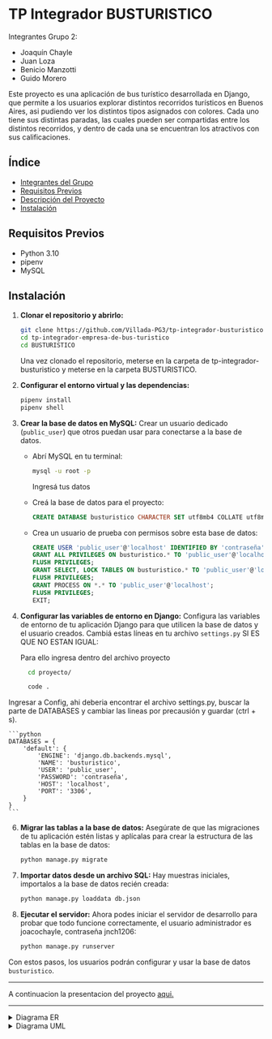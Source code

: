 # TP Integrador BUSTURISTICO
Integrantes Grupo 2:
- Joaquín Chayle
- Juan Loza
- Benicio Manzotti
- Guido Morero

Este proyecto es una aplicación de bus turístico desarrollada en Django, que permite a los usuarios explorar distintos recorridos turísticos en Buenos Aires, asi pudiendo ver los distintos tipos asignados con colores. Cada uno tiene sus distintas paradas, las cuales pueden ser compartidas entre los distintos recorridos, y dentro de cada una se encuentran los atractivos con sus calificaciones. 

## Índice

- [Integrantes del Grupo](#integrantes-del-grupo)
- [Requisitos Previos](#requisitos-previos)
- [Descripción del Proyecto](#descripción-del-proyecto)
- [Instalación](#instalación)


## Requisitos Previos

- Python 3.10
- pipenv
- MySQL


## Instalación

1. **Clonar el repositorio y abrirlo:**
    ```bash
    git clone https://github.com/Villada-PG3/tp-integrador-busturistico.git
    cd tp-integrador-empresa-de-bus-turistico
    cd BUSTURISTICO
    ```
    Una vez clonado el repositorio, meterse en la carpeta de tp-integrador-busturistico y meterse en la carpeta BUSTURISTICO.

2. **Configurar el entorno virtual y las dependencias:**
    ```bash
    pipenv install
    pipenv shell
    ```

3. **Crear la base de datos en MySQL:**
   Crear un usuario dedicado (`public_user`) que otros puedan usar para conectarse a la base de datos. 

    - Abrí MySQL en tu terminal:
      ```bash
      mysql -u root -p
      ```
      Ingresá tus datos

    - Creá la base de datos para el proyecto:
      ```sql
      CREATE DATABASE busturistico CHARACTER SET utf8mb4 COLLATE utf8mb4_unicode_ci;
      ```

    - Crea un usuario de prueba con permisos sobre esta base de datos:
      ```sql
      CREATE USER 'public_user'@'localhost' IDENTIFIED BY 'contraseña';
      GRANT ALL PRIVILEGES ON busturistico.* TO 'public_user'@'localhost';
      FLUSH PRIVILEGES;
      GRANT SELECT, LOCK TABLES ON busturistico.* TO 'public_user'@'localhost';
      FLUSH PRIVILEGES;
      GRANT PROCESS ON *.* TO 'public_user'@'localhost';
      FLUSH PRIVILEGES;
      EXIT;
      ```

4. **Configurar las variables de entorno en Django:**
   Configura las variables de entorno de tu aplicación Django para que utilicen la base de datos y el usuario creados. Cambiá estas líneas en tu archivo `settings.py` SI ES QUE NO ESTAN IGUAL:

   Para ello ingresa dentro del archivo proyecto
    ```bash
      cd proyecto/

      code .
    ```
Ingresar a  Config, ahi deberia encontrar el archivo settings.py, buscar la parte de DATABASES y cambiar las lineas por precausión y guardar (ctrl + s).
    

    ```python
    DATABASES = {
        'default': {
            'ENGINE': 'django.db.backends.mysql',
            'NAME': 'busturistico',
            'USER': 'public_user',
            'PASSWORD': 'contraseña',
            'HOST': 'localhost',
            'PORT': '3306',
        }
    }
    ```

6. **Migrar las tablas a la base de datos:**
   Asegúrate de que las migraciones de tu aplicación estén listas y aplícalas para crear la estructura de las tablas en la base de datos:

    ```bash
    python manage.py migrate
    ```

7. **Importar datos desde un archivo SQL:**
   Hay muestras iniciales, importalos a la base de datos recién creada:

    ```bash
    python manage.py loaddata db.json
    ```

8. **Ejecutar el servidor:**
   Ahora podes iniciar el servidor de desarrollo para probar que todo funcione correctamente, el usuario administrador es joacochayle, contraseña jnch1206:

    ```bash
    python manage.py runserver
    ```

Con estos pasos, los usuarios podrán configurar y usar la base de datos `busturistico`.

---

A continuacion la presentacion del proyecto [aqui.](https://www.canva.com/design/DAGU3IV5P-M/LEJ5PI1A-aX7SgZvf09yeg/view?utm_content=DAGU3IV5P-M&utm_campaign=designshare&utm_medium=link&utm_source=editor)

---
<details>
<summary>Diagrama ER</summary>

```mermaid
erDiagram

  
    Viaje}|--||Recorrido : ejecutan

    Recorrido{
        varchar nombre
        varchar codigo_alfanumerico PK
        time hora_inicio
        time hora_fin
        time frecuencia
    }
    
    Recorrido||--|{Orden_parada : tienen
    

    Chofer||--|{Viaje : realiza

    Viaje{
        int id_viaje PK
        int legajo FK
        int num_unidad FK
        varchar codigo_alfanumerico FK
        int id_estadoV FK
        time horario_inicio_programado
        time horario_fin_programado
        date fecha_viaje
        datetime marca_inicio_viaje_real
        datetime marca_fin_viaje_real
    }

    Viaje}|--||Estado_viaje : tienen

    Estado_viaje{
        int id_estadoV PK
        varchar nombre
        varchar descripcion
    }
    

    Viaje}|--||Bus : se_le_asigna

    Chofer{
        int legajo PK
        varchar nombre
        varchar apellido
        
    }
    Bus{
        varchar patente 
        int num_unidad PK
        date fecha_compra
        int id_estadoB FK
    }

    Bus}|--||Estado_bus : tienen

    Estado_bus{
        int id_estadoB PK
        varchar nombre
        varchar descripcion
    }

    Parada}|--||Tipo_parada : tiene

    Tipo_parada{
        int id_tipo_parada PK
        varchar nombre_tipo_parada
        varchar descripcion
    }
    Parada{
        int id_parada PK
        int id_tipo_parada FK
        varchar nombre
        varchar direccion
        varchar descripcion
        longblob imagen
    }

    Parada||--|{atractivoXparada : tiene
    Parada||--|{Orden_parada : esta

    atractivoXparada{
        int id_atractivoXparada PK
        int id_atractivo FK
        int id_parada FK
    }
    
    atractivoXparada}|--||Atractivo : tienen

    Atractivo{
        int id_atractivo PK
        varchar nombre
        varchar descripcion
        float calificacion
    }

    Orden_parada{
        int id_ord_parada PK
        int id_parada FK
        int codigo_alfanumerico FK
        int asignacion_paradas
    }

```
</details>

<details>
<summary>Diagrama UML</summary>

```mermaid

classDiagram

    class EstadoBus {
        +nombre: str
        +descripcion: str
        +__str__()
    }

    class EstadoViaje {
        +nombre: str
        +descripcion: str
        +__str__()
    }

    class Recorrido {
        +nombre: str
        +codigo_alfanumerico: str
        +hora_inicio: Time
        +hora_fin: Time
        +frecuencia: Time
        +__str__()
    }

    class Parada {
        +nombre: str
        +direccion: str
        +descripcion: str
        +imagen: bool
        +tipo_parada: tipo_parada
        +__str__()
    }

    class TipoParada {
        +nombre_tipo_parada: str
        +descripcion: str
        +__str__()
    }

    class Atractivo {
        +nombre: str
        +descripcion: str
        +calificacion: float
        +__str__()
    }

    class AtractivoXParada {
        +parada: parada
        +atractivo: atractivo
    }

    class OrdenParada {
        +parada: parada
        +recorrido: recorrido
        +asignacion_paradas: int
    }

    class Bus {
        +patente: str
        +num_unidad: int
        +fecha_compra: date
        +estado_bus: estad_bus
        +clean()
        +save()
        +__str__()
    }

    class Chofer {
        +legajo: int
        +nombre: str
        +apellido: str
        +__str__()
    }

    class Viaje {
        +chofer[]: listachoferes
        +bus[]: listabuses
        +recorrido[]: listarecorridos
        +estado_viaje: estado_viaje
        +horario_inicio_programado: time
        +horario_fin_programado: time
        +fecha_viaje: date
        +marca_inicio_viaje_real: DateTime
        +marca_fin_viaje_real: DateTime
        +__str__()
    }

    EstadoBus "1" <-- Bus
    EstadoViaje "1" <-- Viaje
   
    TipoParada "1" <-- Parada
    AtractivoXParada "1..*" <-- Parada
    AtractivoXParada "1..*" <-- Atractivo
    OrdenParada "1..*" <-- Parada
    OrdenParada "1..*" <-- Recorrido
    Bus "1"<-- Viaje
    Chofer "1" <-- Viaje
    Recorrido  --> "1..*" Viaje
    EstadoViaje "1" <-- Viaje







    
    RecorridoListView --> Recorrido
    ListaRecorridosView --> Recorrido
    RecorridoDetailView --> ControladorRecorrido
    NuevoRecorridoView --> ControladorRecorridoNuevo
    ControladorRecorrido ..> Recorrido
    ControladorRecorridoNuevo ..> Recorrido




    class ControladorRecorrido {
    <<controlador>>
        +obtener_recorrido_y_paradas()
        +detail_recorrido()
    }

    class ListaRecorridosView {
    <<interface>>
        +is_superuser()
        +get()
        +post()
    }

    class RecorridoListView {
    <<interface>>
        recorridos
    }

    class RecorridoDetailView {
    <<interface>>
        +get()
    }

    class ControladorRecorridoNuevo {
    <<controlador>>
        +validar_recorrido()
        +create_recorrido()
    }

    class NuevoRecorridoView {
    <<interface>>
        +validar_formulario()
    }


    ParadaDetailView --> Parada
    ParadaDetailView --> AtractivoXParada
    ControladorParada ..> Parada
    ListaParadasView --> ControladorParada
    CrearParadaView --> ControladorParada

    class ParadaDetailView {
    <<interface>>
        +get()
    }

    class ControladorParada {
    <<controlador>>
        
        +crear_parada()
        +listar_paradas()
        +eliminar_parada()
    }

    class ListaParadasView{
    <<interface>>
        +validar_superusuario()
        +get()
        +post()
    }
    class CrearParadaView{
    <<interface>>
        +validar_formulario()
    }
    
    GestionParadaRecorridoView --> ControladorParadaRecorrido
    ControladorParadaRecorrido ..> OrdenParada

    class GestionParadaRecorridoView{
    <<interface>>
        +validar_superusuario()
        +get()
        +post()
    
    }

    class ControladorParadaRecorrido{
    <<controlador>>
        +obtener_contexto_gestion()
        +procesar_peticion()
        +_procesar_agregar()
        +_procesar_eliminar()
        +_validar_orden_parada()
    }

    MarcarViajeView --> Chofer
    MarcarViajeView --> Viaje
    ViajeListView --> Viaje
    ViajeDetailView --> Viaje
    CrearViajeView --> Bus
    CrearViajeView --> EstadoViaje
    CrearViajeView --> Viaje
    EditarViajeView --> Viaje
    EditarViajeView --> Bus
    EditarViajeView --> EstadoViaje
    ViajeController ..> Viaje



    class MarcarViajeView {
    <<interface>>
        +get()
        +post()
    }

    class ViajeListView {
    <<interface>>
        +get()
        +post()
    }

    class ViajeDetailView {
    <<interface>>
        +get()
    }

    class CrearViajeView {
    <<interface>>
        +get()
        +validar_formulario()
    }

    class EditarViajeView {
    <<interface>>
        +get()
        +validar_formulario()
    }

    class ViajeController {
    <<controlador>>
        +crear_viaje()
        +eliminar_viaje()
    }

    BusListView --> Bus
    CrearBusView --> BusController
    BusController ..> Bus


    class BusListView {
    <<interface>>
        +get()
        +post()
    }

    class CrearBusView {
    <<interface>>
        +get()
    }

    class BusController {
    <<controlador>>
        +crear_bus()
        +listar_buses()
        +eliminar_bus()
    }

    ChoferController ..> Chofer
    ChoferLoginView --> ChoferController
    ChoferListView --> ChoferController


    class ChoferLoginView {
    <<interface>>
        +get()
        +validar_formulario()
    }

    class ChoferListView {
    <<interface>>
        +get()
        +post()
    }

    class ChoferController {
    <<controlador>>
        +crear_chofer()
        +listar_choferes()
        +eliminar_chofer()
    }

    ReporteViajesView --> ControladorReporteViajes
    ControladorReporteViajes ..> Viaje

    class ReporteViajesView {
    <<interface>>
        +get()
    }

    class ControladorReporteViajes {
    <<controlador>>
        +generar_reporte()
        +_procesar_viajes()
        +_procesar_viaje()
        +_calcular_promedios()

    }

    ControladorAtractivo ..> Atractivo
    ListaAtractivosView --> ControladorAtractivo
    CrearAtractivoView --> ControladorAtractivo


    class ControladorAtractivo {
    <<controlador>>
        +crear_atractivo()
        +listar_atractivos()
        +eliminar_atractivo()
    }

    class ListaAtractivosView {
    <<interface>>
        +validar_superusuario()
        +get()
        +post()
    }

    class CrearAtractivoView {
    <<interface>>
        +validar_superusuario()
        +validar_formulario()
    }

    ControladorAtractivoXParada ..> AtractivoXParada
    GestionAtractivosParadaView --> ControladorAtractivoXParada


    class ControladorAtractivoXParada {
    <<controlador>>
        +obtener_contexto_gestion()
        +agregar_atractivo_a_parada()
        +eliminar_asignacion()
    }

    class GestionAtractivosParadaView {
    <<interface>>
        +validar_superusuario()
        +get()
        +post()
    }

  






```
</details>
